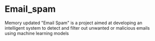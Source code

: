 # Email_spam
 Memory updated "Email Spam" is a project aimed at developing an intelligent system to detect and filter out unwanted or malicious emails using machine learning models
